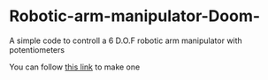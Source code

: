 # Robotic-arm-manipulator-Doom-

A simple code to controll a 6 D.O.F robotic arm manipulator with potentiometers

You can follow [this link](https://jjshortcut.wordpress.com/2010/04/19/my-mini-servo-grippers-and-completed-robotic-arm/) to make one
